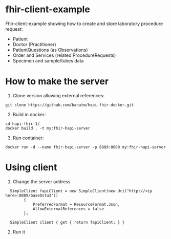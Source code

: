 # fhir-client-example
Fhir-client-example showing how to create and store laboratory procedure request:
- Patient
- Doctor (Practitioner)
- PatientQuestions (as Observations)
- Order and Services (related ProcedureRequests)
- Specimen and sample/tubes data

# How to make the server

1. Clone version allowing external references: 
```
git clone https://github.com/banatm/hapi-fhir-docker.git
```
2. Build in docker: 
```
cd hapi-fhir-1/
docker build . -t my:fhir-hapi-server 
```
3. Run container: 
```
docker run -d --name fhir-hapi-server -p 8889:8080 my:fhir-hapi-server
```
# Using client
1. Change the server address
```
  SimpleClient fapiClient = new SimpleClient(new Uri("http://<ip here>:8889/baseDstu3"))
        {
            PreferredFormat = ResourceFormat.Json,
            AllowExternalReferences = false
        };      
        
  SimpleClient client { get { return fapiClient; } }
```
2. Run it
